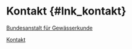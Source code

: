 Kontakt {#lnk_kontakt}
=========

[Bundesanstalt für Gewässerkunde](http://www.bafg.de)

[Kontakt](http://www.bafg.de/DE/08_Ref/U2/05_Mitarbeiter/wyrwa_j/wyrwa_node.html) 


